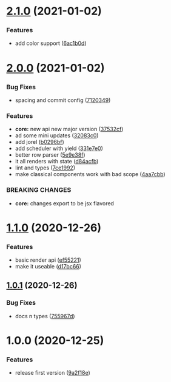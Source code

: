 # [2.1.0](https://github.com/hweeks/center-console/compare/v2.0.0...v2.1.0) (2021-01-02)


### Features

* add color support ([6ac1b0d](https://github.com/hweeks/center-console/commit/6ac1b0d64dcd5b020b82c00172cd395138087c27))

# [2.0.0](https://github.com/hweeks/center-console/compare/v1.1.0...v2.0.0) (2021-01-02)


### Bug Fixes

* spacing and commit config ([7120349](https://github.com/hweeks/center-console/commit/71203493bbaae19ecdb32eda98dfdba8e14f341a))


### Features

* **core:** new api new major version ([37532cf](https://github.com/hweeks/center-console/commit/37532cf8d2e560ff20f3c18ee0a9988749f3d528))
* ad some mini updates ([32083c0](https://github.com/hweeks/center-console/commit/32083c089f0eff8f9de660d23d2f2ad191c69fa1))
* add jorel ([b0296bf](https://github.com/hweeks/center-console/commit/b0296bf9d6c1f43ea95db6d5a9f73dcbffe3d243))
* add scheduler with yield ([331e7e0](https://github.com/hweeks/center-console/commit/331e7e0d6a3d22baa3cf2bf84cf1682e3797c7ac))
* better row parser ([5e9e38f](https://github.com/hweeks/center-console/commit/5e9e38f146ad0e10e37b85fb87f0e289c78c3e0a))
* it all renders with state ([d84acfb](https://github.com/hweeks/center-console/commit/d84acfb9b9f5ecd9798caf075ed62b4c8d1a595d))
* lint and types ([7ce1992](https://github.com/hweeks/center-console/commit/7ce1992f14c5e00bba630addb5159e79b538b694))
* make classical components work with bad scope ([4aa7cbb](https://github.com/hweeks/center-console/commit/4aa7cbb575f9615c262f1311c2262b34136dfa59))


### BREAKING CHANGES

* **core:** changes export to be jsx flavored

# [1.1.0](https://github.com/hweeks/center-console/compare/v1.0.1...v1.1.0) (2020-12-26)


### Features

* basic render api ([ef55221](https://github.com/hweeks/center-console/commit/ef552210b8ec49a3dab52aa3cdb518e9cb18e757))
* make it useable ([d17bc66](https://github.com/hweeks/center-console/commit/d17bc66679382a0488e647d84b31424ae362385e))

## [1.0.1](https://github.com/hweeks/center-console/compare/v1.0.0...v1.0.1) (2020-12-26)


### Bug Fixes

* docs n types ([755967d](https://github.com/hweeks/center-console/commit/755967d1e7a416566788ff33f783587e546e86ec))

# 1.0.0 (2020-12-25)


### Features

* release first version ([9a2f18e](https://github.com/hweeks/center-console/commit/9a2f18ecd84d9707942370326528a1f8890e47ff))
